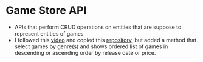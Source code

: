 # Game Store API

- APIs that perform CRUD operations on entities that are suppose to represent entities of games
- I followed this [video](https://www.youtube.com/watch?v=AhAxLiGC7Pc) and copied this [repository](https://github.com/zangpodawa/GameStore-Backend/tree/main/GameStore.Api), but added a method that select games by genre(s) and shows ordered list of games in descending or ascending order by release date or price.

